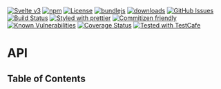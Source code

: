 [![Svelte v3](https://img.shields.io/badge/svelte-v3-orange.svg)](https://svelte.dev)
[![npm](https://img.shields.io/npm/v/svelte-repository-provider.svg)](https://www.npmjs.com/package/svelte-repository-provider)
[![License](https://img.shields.io/badge/License-BSD%203--Clause-blue.svg)](https://opensource.org/licenses/BSD-3-Clause)
[![bundlejs](https://deno.bundlejs.com/?q=svelte-repository-provider\&badge=detailed)](https://bundlejs.com/?q=svelte-repository-provider)
[![downloads](http://img.shields.io/npm/dm/svelte-repository-provider.svg?style=flat-square)](https://npmjs.org/package/svelte-repository-provider)
[![GitHub Issues](https://img.shields.io/github/issues/arlac77/svelte-repository-provider.svg?style=flat-square)](https://github.com/arlac77/svelte-repository-provider/issues)
[![Build Status](https://img.shields.io/endpoint.svg?url=https%3A%2F%2Factions-badge.atrox.dev%2Farlac77%2Fsvelte-repository-provider%2Fbadge\&style=flat)](https://actions-badge.atrox.dev/arlac77/svelte-repository-provider/goto)
[![Styled with prettier](https://img.shields.io/badge/styled_with-prettier-ff69b4.svg)](https://github.com/prettier/prettier)
[![Commitizen friendly](https://img.shields.io/badge/commitizen-friendly-brightgreen.svg)](http://commitizen.github.io/cz-cli/)
[![Known Vulnerabilities](https://snyk.io/test/github/arlac77/svelte-repository-provider/badge.svg)](https://snyk.io/test/github/arlac77/svelte-repository-provider)
[![Coverage Status](https://coveralls.io/repos/arlac77/svelte-repository-provider/badge.svg)](https://coveralls.io/github/arlac77/svelte-repository-provider)
[![Tested with TestCafe](https://img.shields.io/badge/tested%20with-TestCafe-2fa4cf.svg)](https://github.com/DevExpress/testcafe)

# API

<!-- Generated by documentation.js. Update this documentation by updating the source code. -->

## Table of Contents
